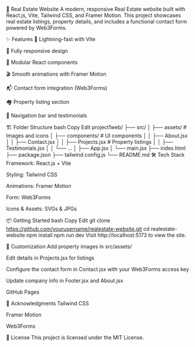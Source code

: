 🏡 Real Estate Website
A modern, responsive Real Estate website built with React.js, Vite, Tailwind CSS, and Framer Motion. This project showcases real estate listings, property details, and includes a functional contact form powered by Web3Forms.

✨ Features
🚀 Lightning-fast with Vite

📱 Fully responsive design

🧩 Modular React components

🎬 Smooth animations with Framer Motion

📬 Contact form integration (Web3Forms)

🏘️ Property listing section

🧭 Navigation bar and testimonials

🏗️ Folder Structure
bash
Copy
Edit
project1web/
├── src/
│   ├── assets/         # Images and icons
│   ├── components/     # UI components
│   │   ├── About.jsx
│   │   ├── Contact.jsx
│   │   ├── Projects.jsx       # Property listings
│   │   ├── Testimonials.jsx
│   │   └── ...
│   ├── App.jsx
│   └── main.jsx
├── index.html
├── package.json
├── tailwind.config.js
└── README.md
🛠️ Tech Stack
Framework: React.js + Vite

Styling: Tailwind CSS

Animations: Framer Motion

Form: Web3Forms

Icons & Assets: SVGs & JPGs

📦 Getting Started
bash
Copy
Edit
git clone https://github.com/yourusername/realestate-website.git
cd realestate-website
npm install
npm run dev
Visit http://localhost:5173 to view the site.

🔧 Customization
Add property images in src/assets/

Edit details in Projects.jsx for listings

Configure the contact form in Contact.jsx with your Web3Forms access key

Update company info in Footer.jsx and About.jsx

GitHub Pages

🙌 Acknowledgments
Tailwind CSS

Framer Motion

Web3Forms

📄 License
This project is licensed under the MIT License.


